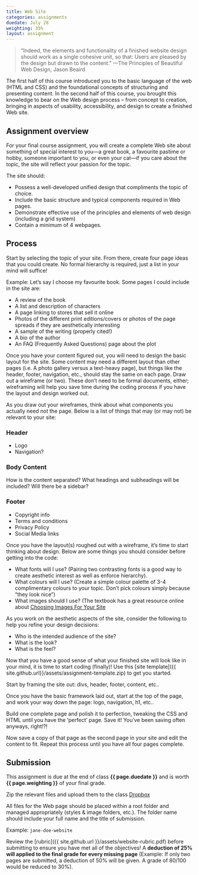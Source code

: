 ```yaml
---
title: Web Site
categories: assignments
duedate: July 28
weighting: 35%
layout: assignment
---
```


> “Indeed, the elements and functionality of a finished website design should work as a single cohesive unit, so that: Users are pleased by the design but drawn to the content.”
> —The Principles of Beautiful Web Design, Jason Beaird

The first half of this course introduced you to the basic language of the web (HTML and CSS) and the foundational concepts of structuring and presenting content. In the second half of this course, you brought this knowledge to bear on the Web design process – from concept to creation, bringing in aspects of usability, accessibility, and design to create a finished Web site.

## Assignment overview

For your final course assignment, you will create a complete Web site about something of special interest to you—a great book, a favourite pastime or hobby, someone important to you, or even your cat—if you care about the topic, the site will reflect your passion for the topic.

The site should:

- Possess a well-developed unified design that compliments the topic of choice.
- Include the basic structure and typical components required in Web pages.
- Demonstrate effective use of the principles and elements of web design (including a grid system)
- Contain a minimum of 4 webpages.

## Process

Start by selecting the topic of your site. From there, create four page ideas that you could create. No formal hierarchy is required, just a list in your mind will suffice!

Example: Let’s say I choose my favourite book. Some pages I could include in the site are:

- A review of the book
- A list and description of characters
- A page linking to stores that sell it online
- Photos of the different print editions/covers or photos of the page spreads if they are aesthetically interesting
- A sample of the writing (properly cited!)
- A bio of the author
- An FAQ (Frequently Asked Questions) page about the plot

Once you have your content figured out, you will need to design the basic layout for the site. Some content may need a different layout than other pages (i.e. A photo gallery versus a text-heavy page), but things like the header, footer, navigation, etc., should stay the same on each page. Draw out a wireframe (or two). These don’t need to be formal documents, either; wireframing will help you save time during the coding process if you have the layout and design worked out.

As you draw out your wireframes, think about what components you actually need not the page. Below is a list of things that may (or may not) be relevant to your site:

### Header

- Logo
- Navigation?

### Body Content

How is the content separated?
What headings and subheadings will be included?
Will there be a sidebar?

### Footer

- Copyright info
- Terms and conditions
- Privacy Policy
- Social Media links

Once you have the layout(s) roughed out with a wireframe, it’s time to start thinking about design. Below are some things you should consider before getting into the code:

- What fonts will I use? (Pairing two contrasting fonts is a good way to create aesthetic interest as well as enforce hierarchy).
- What colours will I use? (Create a simple colour palette of 3-4 complimentary colours to your topic. Don’t pick colours simply because “they look nice”)
- What images should I use? (The textbook has a great resource online about [Choosing Images For Your Site](http://htmlandcssbook.com/extras/choosing-images-for-your-site/) 

As you work on the aesthetic aspects of the site, consider the following to help you refine your design decisions:

- Who is the intended audience of the site?
- What is the look?
- What is the feel?

Now that you have a good sense of what your finished site will look like in your mind, it is time to start coding (finally)! Use this [site template]({{ site.github.url}}/assets/assignment-template.zip) to get you started.

Start by framing the site out: divs, header, footer, content, etc.. 

Once you have the basic framework laid out, start at the top of the page, and work your way down the page: logo, navigation, h1, etc..

Build one complete page and polish it to perfection, tweaking the CSS and HTML until you have the ‘perfect’ page. Save it! You’ve been saving often anyways, right!?!

Now save a copy of that page as the second page in your site and edit the content to fit. Repeat this process until you have all four pages complete.

## Submission

This assignment is due at the end of class **{{ page.duedate }}** and is worth **{{ page.weighting }}** of your final grade.

<p>Zip the relevant files and upload them to the class <a href="https://www.dropbox.com/request/ihU2LSIIOBJiI7Qigont" target="_blank">Dropbox</a></p>

All files for the Web page should be placed within a root folder and managed appropriately (styles & image folders, etc.). The folder name should include your full name and the title of submission.

Example: `jane-doe-website`

Review the [rubric]({{ site.github.url }}/assets/website-rubric.pdf) before submitting to ensure you have met all of the objectives! A **deduction of 25% will applied to the final grade for every missing page** (Example: If only two pages are submitted, a deduction of 50% will be given. A grade of 80/100 would be reduced to 30%). 